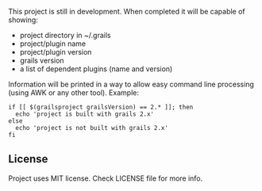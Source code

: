 This project is still in development. When completed it will be capable of
showing:

 * project directory in ~/.grails
 * project/plugin name
 * project/plugin version
 * grails version
 * a list of dependent plugins (name and version)

Information will be printed in a way to allow easy command line processing
(using AWK or any other tool). Example:

    if [[ $(grailsproject grailsVersion) == 2.* ]]; then
      echo 'project is built with grails 2.x'
    else
      echo 'project is not built with grails 2.x'
    fi

## License
Project uses MIT license. Check LICENSE file for more info.
